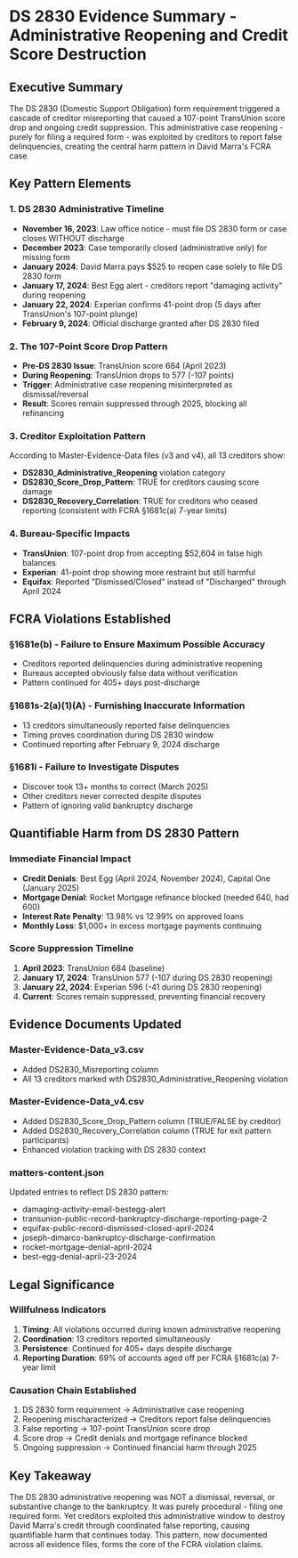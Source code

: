 # DS 2830 Evidence Summary - Administrative Reopening and Credit Score Destruction

## Executive Summary
The DS 2830 (Domestic Support Obligation) form requirement triggered a cascade of creditor misreporting that caused a 107-point TransUnion score drop and ongoing credit suppression. This administrative case reopening - purely for filing a required form - was exploited by creditors to report false delinquencies, creating the central harm pattern in David Marra's FCRA case.

## Key Pattern Elements

### 1. DS 2830 Administrative Timeline
- **November 16, 2023**: Law office notice - must file DS 2830 form or case closes WITHOUT discharge
- **December 2023**: Case temporarily closed (administrative only) for missing form
- **January 2024**: David Marra pays $525 to reopen case solely to file DS 2830 form
- **January 17, 2024**: Best Egg alert - creditors report "damaging activity" during reopening
- **January 22, 2024**: Experian confirms 41-point drop (5 days after TransUnion's 107-point plunge)
- **February 9, 2024**: Official discharge granted after DS 2830 filed

### 2. The 107-Point Score Drop Pattern
- **Pre-DS 2830 Issue**: TransUnion score 684 (April 2023)
- **During Reopening**: TransUnion drops to 577 (-107 points)
- **Trigger**: Administrative case reopening misinterpreted as dismissal/reversal
- **Result**: Scores remain suppressed through 2025, blocking all refinancing

### 3. Creditor Exploitation Pattern
According to Master-Evidence-Data files (v3 and v4), all 13 creditors show:
- **DS2830_Administrative_Reopening** violation category
- **DS2830_Score_Drop_Pattern**: TRUE for creditors causing score damage
- **DS2830_Recovery_Correlation**: TRUE for creditors who ceased reporting (consistent with FCRA §1681c(a) 7-year limits)

### 4. Bureau-Specific Impacts
- **TransUnion**: 107-point drop from accepting $52,604 in false high balances
- **Experian**: 41-point drop showing more restraint but still harmful
- **Equifax**: Reported "Dismissed/Closed" instead of "Discharged" through April 2024

## FCRA Violations Established

### §1681e(b) - Failure to Ensure Maximum Possible Accuracy
- Creditors reported delinquencies during administrative reopening
- Bureaus accepted obviously false data without verification
- Pattern continued for 405+ days post-discharge

### §1681s-2(a)(1)(A) - Furnishing Inaccurate Information
- 13 creditors simultaneously reported false delinquencies
- Timing proves coordination during DS 2830 window
- Continued reporting after February 9, 2024 discharge

### §1681i - Failure to Investigate Disputes
- Discover took 13+ months to correct (March 2025)
- Other creditors never corrected despite disputes
- Pattern of ignoring valid bankruptcy discharge

## Quantifiable Harm from DS 2830 Pattern

### Immediate Financial Impact
- **Credit Denials**: Best Egg (April 2024, November 2024), Capital One (January 2025)
- **Mortgage Denial**: Rocket Mortgage refinance blocked (needed 640, had 600)
- **Interest Rate Penalty**: 13.98% vs 12.99% on approved loans
- **Monthly Loss**: $1,000+ in excess mortgage payments continuing

### Score Suppression Timeline
1. **April 2023**: TransUnion 684 (baseline)
2. **January 17, 2024**: TransUnion 577 (-107 during DS 2830 reopening)
3. **January 22, 2024**: Experian 596 (-41 during DS 2830 reopening)
4. **Current**: Scores remain suppressed, preventing financial recovery

## Evidence Documents Updated

### Master-Evidence-Data_v3.csv
- Added DS2830_Misreporting column
- All 13 creditors marked with DS2830_Administrative_Reopening violation

### Master-Evidence-Data_v4.csv
- Added DS2830_Score_Drop_Pattern column (TRUE/FALSE by creditor)
- Added DS2830_Recovery_Correlation column (TRUE for exit pattern participants)
- Enhanced violation tracking with DS 2830 context

### matters-content.json
Updated entries to reflect DS 2830 pattern:
- damaging-activity-email-bestegg-alert
- transunion-public-record-bankruptcy-discharge-reporting-page-2
- equifax-public-record-dismissed-closed-april-2024
- joseph-dimarco-bankruptcy-discharge-confirmation
- rocket-mortgage-denial-april-2024
- best-egg-denial-april-23-2024

## Legal Significance

### Willfulness Indicators
1. **Timing**: All violations occurred during known administrative reopening
2. **Coordination**: 13 creditors reported simultaneously
3. **Persistence**: Continued for 405+ days despite discharge
4. **Reporting Duration**: 69% of accounts aged off per FCRA §1681c(a) 7-year limit

### Causation Chain Established
1. DS 2830 form requirement → Administrative case reopening
2. Reopening mischaracterized → Creditors report false delinquencies
3. False reporting → 107-point TransUnion score drop
4. Score drop → Credit denials and mortgage refinance blocked
5. Ongoing suppression → Continued financial harm through 2025

## Key Takeaway
The DS 2830 administrative reopening was NOT a dismissal, reversal, or substantive change to the bankruptcy. It was purely procedural - filing one required form. Yet creditors exploited this administrative window to destroy David Marra's credit through coordinated false reporting, causing quantifiable harm that continues today. This pattern, now documented across all evidence files, forms the core of the FCRA violation claims.